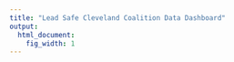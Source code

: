 ```yaml
---
title: "Lead Safe Cleveland Coalition Data Dashboard"
output:
  html_document:
    fig_width: 1
---
```

